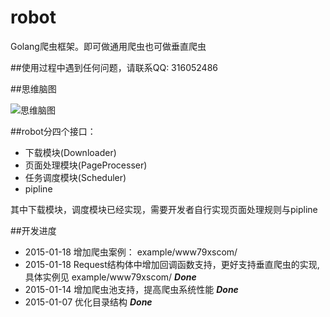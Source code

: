 # robot
Golang爬虫框架。即可做通用爬虫也可做垂直爬虫

##使用过程中遇到任何问题，请联系QQ: 316052486

##思维脑图

![思维脑图](http://i8.tietuku.com/b04bfbc8c05faf28.png "思维脑图")

##robot分四个接口：
* 下载模块(Downloader)
* 页面处理模块(PageProcesser)
* 任务调度模块(Scheduler)
* pipline

其中下载模块，调度模块已经实现，需要开发者自行实现页面处理规则与pipline

##开发进度
* 2015-01-18 增加爬虫案例： example/www79xscom/
* 2015-01-18 Request结构体中增加回调函数支持，更好支持垂直爬虫的实现,具体实例见 example/www79xscom/  ***Done***
* 2015-01-14 增加爬虫池支持，提高爬虫系统性能 ***Done***
* 2015-01-07 优化目录结构 ***Done***
